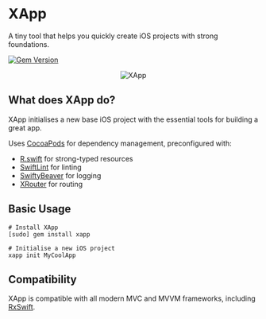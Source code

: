 # XApp
A tiny tool that helps you quickly create iOS projects with strong foundations.

[![Gem Version](https://badge.fury.io/rb/xapp.svg)](https://badge.fury.io/rb/xapp)

<p align="center">
<img src="https://raw.githubusercontent.com/reececomo/XApp/master/XApp.jpg" alt="XApp" width="400" style="max-width:400px;width:auto;height:auto;"/>
</p>

## What does XApp do?
XApp initialises a new base iOS project with the essential tools for building a great app.

Uses [CocoaPods](https://cocoapods.org) for dependency management, preconfigured with:
- [R.swift](https://github.com/mac-cain13/R.swift) for strong-typed resources
- [SwiftLint](https://github.com/realm/SwiftLint) for linting
- [SwiftyBeaver](https://github.com/SwiftyBeaver/SwiftyBeaver) for logging
- [XRouter](https://github.com/reececomo/XRouter) for routing

## Basic Usage

```
# Install XApp
[sudo] gem install xapp

# Initialise a new iOS project
xapp init MyCoolApp
```

## Compatibility
XApp is compatible with all modern MVC and MVVM frameworks, including [RxSwift](https://github.com/ReactiveX/RxSwift).
